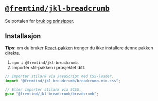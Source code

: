 # [`@fremtind/jkl-breadcrumb`](https://jokul.fremtind.no/komponenter/breadcrumb)

Se portalen for [bruk og prinsipper](https://jokul.fremtind.no/komponenter/breadcrumb).

## Installasjon

**Tips:** om du bruker [React-pakken](../breadcrumb-react/) trenger du ikke installere denne pakken direkte.

1. `npm i @fremtind/jkl-breadcrumb`.
2. Importér stil-pakken i prosjektet ditt.

```js
// Importer stilark via JavaScript med CSS-loader.
import "@fremtind/jkl-breadcrumb/breadcrumb.min.css";
```

```scss
// Eller importer stilark via SCSS.
@use "@fremtind/jkl-breadcrumb/breadcrumb";
```
